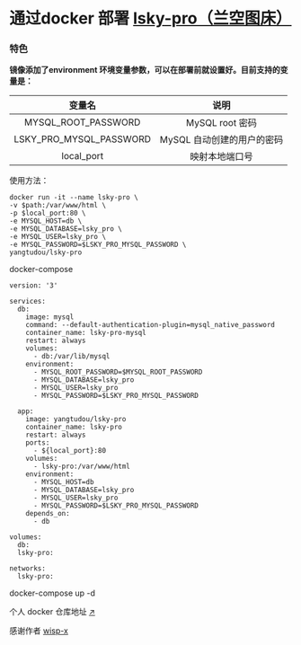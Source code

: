 # 通过docker 部署 [lsky-pro（兰空图床）](https://www.lsky.pro) 

### 特色
**镜像添加了environment 环境变量参数，可以在部署前就设置好。目前支持的变量是：**

| 变量名 | 说明 |
| :---: | :---: |
| MYSQL_ROOT_PASSWORD | MySQL root 密码 |
| LSKY_PRO_MYSQL_PASSWORD | MySQL 自动创建的用户的密码 |
| local_port | 映射本地端口号 |

使用方法：
```
docker run -it --name lsky-pro \
-v $path:/var/www/html \
-p $local_port:80 \
-e MYSQL_HOST=db \
-e MYSQL_DATABASE=lsky_pro \
-e MYSQL_USER=lsky_pro \
-e MYSQL_PASSWORD=$LSKY_PRO_MYSQL_PASSWORD \
yangtudou/lsky-pro
```
docker-compose
```
version: '3'

services:
  db:
    image: mysql
    command: --default-authentication-plugin=mysql_native_password
    container_name: lsky-pro-mysql
    restart: always
    volumes:
      - db:/var/lib/mysql
    environment:
      - MYSQL_ROOT_PASSWORD=$MYSQL_ROOT_PASSWORD
      - MYSQL_DATABASE=lsky_pro
      - MYSQL_USER=lsky_pro
      - MYSQL_PASSWORD=$LSKY_PRO_MYSQL_PASSWORD

  app:
    image: yangtudou/lsky-pro
    container_name: lsky-pro
    restart: always
    ports:
      - ${local_port}:80
    volumes:
      - lsky-pro:/var/www/html
    environment:
      - MYSQL_HOST=db
      - MYSQL_DATABASE=lsky_pro
      - MYSQL_USER=lsky_pro
      - MYSQL_PASSWORD=$LSKY_PRO_MYSQL_PASSWORD
    depends_on:
      - db

volumes:
  db:
  lsky-pro:
  
networks:
  lsky-pro:
```
docker-compose up -d


个人 docker 仓库地址 [↗️](https://hub.docker.com/r/yangtudou/lsky-pro)

感谢作者
[wisp-x](https://github.com/wisp-x)

